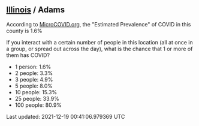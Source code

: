 
## [Illinois](/united-states/illinois) / Adams

According to [MicroCOVID.org](http://microcovid.org),
the "Estimated Prevalence" of COVID in this county is 1.6%

If you interact with a certain number of people in this location
(all at once in a group, or spread out across the day), what is the chance that
1 or more of them has COVID?

- 1 person: 1.6%
- 2 people: 3.3%
- 3 people: 4.9%
- 5 people: 8.0%
- 10 people: 15.3%
- 25 people: 33.9%
- 100 people: 80.9%

Last updated: 2021-12-19 00:41:06.979369 UTC
